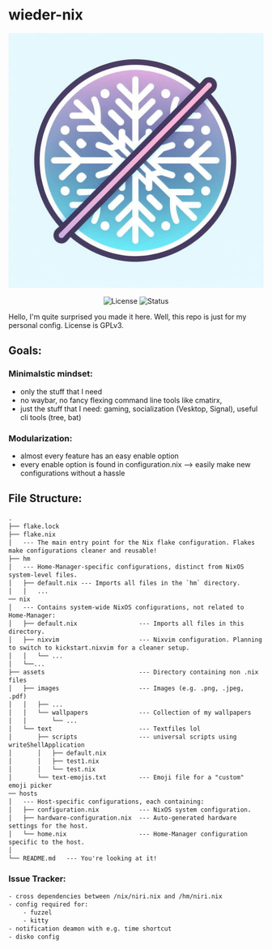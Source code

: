 
# wieder-nix


<div align="center">

![Logo](./assets/images/logo.jpeg)

![License](https://img.shields.io/badge/License-GPLv3-blue.svg)
![Status](https://img.shields.io/badge/Status-Active-brightgreen.svg)
</div>
Hello, I'm quite surprised you made it here. Well, this repo is just for my personal config. License is GPLv3. 

## Goals:
### Minimalstic mindset:
- only the stuff that I need
- no waybar, no fancy flexing command line tools like cmatirx, 
- just the stuff that I need: gaming, socialization (Vesktop, Signal), useful cli tools (tree, bat)
### Modularization:
- almost every feature has an easy enable option
- every enable option is found in configuration.nix
--> easily make new configurations without a hassle

## File Structure:
```tree
.
├── flake.lock
├── flake.nix  
│   --- The main entry point for the Nix flake configuration. Flakes make configurations cleaner and reusable!
├── hm  
│   --- Home-Manager-specific configurations, distinct from NixOS system-level files.
│   ├── default.nix --- Imports all files in the `hm` directory.
│   │   ...
── nix  
│   --- Contains system-wide NixOS configurations, not related to Home-Manager:
│   ├── default.nix                 --- Imports all files in this directory.  
│   ├── nixvim                      --- Nixvim configuration. Planning to switch to kickstart.nixvim for a cleaner setup.  
│   │   └── ... 
│   └──...
├── assets                          --- Directory containing non .nix files
│   ├── images                      --- Images (e.g. .png, .jpeg, .pdf)
│   │   ├── ...
│   │   └── wallpapers              --- Collection of my wallpapers
│   │       └── ...
│   └── text                        --- Textfiles lol
│       ├── scripts                 --- universal scripts using writeShellApplication
│       │   ├── default.nix
│       │   ├── test1.nix
│       │   └── test.nix
│       └── text-emojis.txt         --- Emoji file for a "custom" emoji picker
── hosts  
│   --- Host-specific configurations, each containing:  
│   ├── configuration.nix           --- NixOS system configuration.
│   ├── hardware-configuration.nix  --- Auto-generated hardware settings for the host.
│   └── home.nix                    --- Home-Manager configuration specific to the host.  
│
└── README.md   --- You're looking at it!  

```



### Issue Tracker:
    - cross dependencies between /nix/niri.nix and /hm/niri.nix
    - config required for:
        - fuzzel
        - kitty
    - notification deamon with e.g. time shortcut
    - disko config
